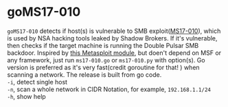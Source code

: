 # goMS17-010
`goMS17-010` detects if host(s) is vulnerable to SMB exploit([MS17-010](https://technet.microsoft.com/en-us/library/security/ms17-010.aspx)), which is used by NSA hacking tools leaked by Shadow Brokers. If it's vulnerable, then checks if the target machine is running the Double Pulsar SMB backdoor. Inspired by [this Metasploit module](https://www.rapid7.com/db/modules/auxiliary/scanner/smb/smb_ms17_010), but doen't depend on MSF or any framework, just run `ms17-010.go` or `ms17-010.py` with option(s). Go version is preferred as it's very fast(credit goroutine for that! ) when scanning a network. The release is built from go code.    
`-i`, detect single host  
`-n`, scan a whole network in CIDR Notation, for example, `192.168.1.1/24`  
`-h`, show help
